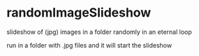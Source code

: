 # randomImageSlideshow
slideshow of (jpg) images in a folder randomly in an eternal loop

run in a folder with .jpg files and it will start the slideshow
